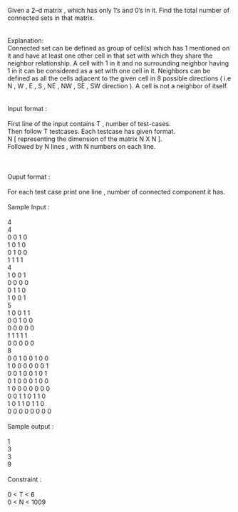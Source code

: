 Given a 2–d matrix , which has only 1’s and 0’s in it. Find the total number of connected sets in that matrix.<br />
<br />
<br />
Explanation:<br />
Connected set can be defined as group of cell(s) which has 1 mentioned on it and have at least one other cell in that set with which they share the neighbor relationship. A cell with 1 in it and no surrounding neighbor having 1 in it can be considered as a set with one cell in it. Neighbors can be defined as all the cells adjacent to the given cell in 8 possible directions ( i.e N , W , E , S , NE , NW , SE , SW direction ). A cell is not a neighbor of itself.<br />
<br />
<br />
Input format :<br />
<br />
First line of the input contains T , number of test-cases.<br />
Then follow T testcases. Each testcase has given format.<br />
N [ representing the dimension of the matrix N X N ].<br />
Followed by N lines , with N numbers on each line.<br />
<br />
<br />
<br />
Ouput format :<br />
<br />
For each test case print one line ,  number of connected component it has.<br />
<br />
Sample Input :<br />
<br />
4<br />
4<br />
0 0 1 0<br />
1 0 1 0<br />
0 1 0 0<br />
1 1 1 1<br />
4<br />
1 0 0 1<br />
0 0 0 0<br />
0 1 1 0<br />
1 0 0 1<br />
5<br />
1 0 0 1 1<br />
0 0 1 0 0<br />
0 0 0 0 0<br />
1 1 1 1 1<br />
0 0 0 0 0<br />
8<br />
0 0 1 0 0 1 0 0<br />
1 0 0 0 0 0 0 1<br />
0 0 1 0 0 1 0 1<br />
0 1 0 0 0 1 0 0<br />
1 0 0 0 0 0 0 0<br />
0 0 1 1 0 1 1 0<br />
1 0 1 1 0 1 1 0<br />
0 0 0 0 0 0 0 0<br />
<br />
Sample output :<br />
<br />
1<br />
3<br />
3<br />
9<br />
<br />
Constraint :<br />
<br />
0 < T < 6 <br />
0 < N < 1009 <br />
